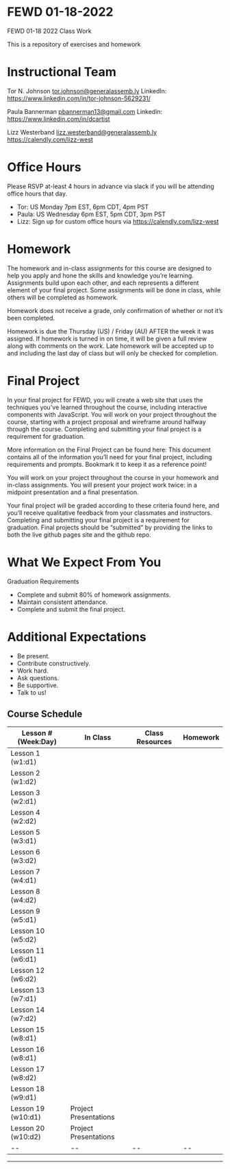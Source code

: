 # FEWD 01-18-2022
FEWD 01-18 2022 Class Work

This is a repository of exercises and homework

# Instructional Team
Tor N. Johnson
tor.johnson@generalassemb.ly
LinkedIn: https://www.linkedin.com/in/tor-johnson-5629231/

Paula Bannerman
pbannerman13@gmail.com
Linkedin: https://www.linkedin.com/in/dcartist

Lizz Westerband
lizz.westerband@generalassemb.ly
https://calendly.com/lizz-west 

# Office Hours
Please RSVP at-least 4 hours in advance via slack if you will be attending office hours that day.
* Tor:  US  Monday 7pm EST,  6pm CDT,  4pm PST
* Paula:  US  Wednesday 6pm EST,  5pm CDT,  3pm PST
* Lizz: Sign up for custom office hours via https://calendly.com/lizz-west


# Homework
The homework and in-class assignments for this course are designed to help you apply and hone the skills and knowledge you’re learning. Assignments build upon each other, and each represents a different element of your final project. Some assignments will be done in class, while others will be completed as homework.

Homework does not receive a grade, only confirmation of whether or not it’s been completed.

Homework is due the Thursday (US) / Friday (AU) AFTER the week it was assigned.  If homework is turned in on time, it will be given a full review along with comments on the work.  Late homework will be accepted up to and including the last day of class but will only be checked for completion.


# Final Project
In your final project for FEWD, you will create a web site that uses the techniques you've learned throughout the course, including interactive components with JavaScript. You will work on your project throughout the course, starting with a project proposal and wireframe around halfway through the course. Completing and submitting your final project is a requirement for graduation. 

More information on the Final Project can be found here: This document contains all of the information you’ll need for your final project, including requirements and prompts. Bookmark it to keep it as a reference point!

You will work on your project throughout the course in your homework and in-class assignments.  You will present your project work twice: in a midpoint presentation and a final presentation. 

Your final project will be graded according to these criteria found here, and you’ll receive qualitative feedback from your classmates and instructors. Completing and submitting your final project is a requirement for graduation. Final projects should be “submitted” by providing the links to both the live github pages site and the github repo.

# What We Expect From You
Graduation Requirements
* Complete and submit 80% of homework assignments.
* Maintain consistent attendance.
* Complete and submit the final project.

# Additional Expectations
* Be present.
* Contribute constructively.
* Work hard.
* Ask questions.
* Be supportive.
* Talk to us!



## Course Schedule

| Lesson # (Week:Day) | In Class                                                                                                                                                                                                                                                                                                                                              | Class Resources  | Homework  |
|---------------------|-------------------------------------------------------------------------------------------------------------------------------------------------------------------------------------------------------------------------------------------------------------------------------------------------------------------------------------------------------|---|---------------------------------------------------------------------------------------------------------------------------------------------------------------------------------------|
| Lesson 1 (w1:d1)    |  |   |   |
| Lesson 2 (w1:d2)    |  |   |  |
| Lesson 3 (w2:d1)    |  |   |  |
| Lesson 4 (w2:d2)    |   |   |  |
| Lesson 5 (w3:d1)    |   |   |  |
| Lesson 6 (w3:d2)    |   |  |  |
| Lesson 7 (w4:d1)    |    |   |  |
| Lesson 8 (w4:d2)    |  |  |  |
| Lesson 9 (w5:d1)    |  |   |  |
| Lesson 10 (w5:d2)   |  |   |  |
| Lesson 11 (w6:d1)    |  |   |  |
| Lesson 12 (w6:d2)   |   |   |  |
| Lesson 13 (w7:d1)  |    |   |  |
| Lesson 14 (w7:d2)  |  |    |    |
| Lesson 15 (w8:d1)  |   |  |   |
| Lesson 16 (w8:d1)  |   |   |   |
| Lesson 17 (w8:d2)  |  |   |  |
| Lesson 18 (w9:d1)  |  |    |  |
| Lesson 19 (w10:d1)  | Project Presentations |   |  |
| Lesson 20 (w10:d2) | Project Presentations |   |  |
| --    |  --   |  --   | -- |
---
